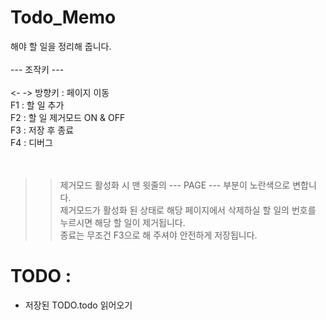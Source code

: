 # Todo_Memo
해야 할 일을 정리해 줍니다.
</br></br>
--- 조작키 ---
</br></br>
<- -> 방향키 : 페이지 이동</br>
F1 : 할 일 추가</br>
F2 : 할 일 제거모드 ON & OFF</br>
F3 : 저장 후 종료</br>
F4 : 디버그</br>
</br></br>
>>제거모드 활성화 시 맨 윗줄의 --- PAGE --- 부분이 노란색으로 변합니다.</br>
>>제거모드가 활성화 된 상태로 해당 페이지에서 삭제하실 할 일의 번호를 누르시면 해당 할 일이 제거됩니다.</br>
>>종료는 무조건 F3으로 해 주셔야 안전하게 저장됩니다.</br>

# TODO :
- 저장된 TODO.todo 읽어오기
